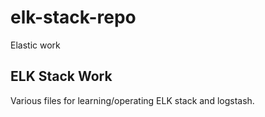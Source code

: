 # elk-stack-repo
Elastic work

## ELK Stack Work

Various files for learning/operating ELK stack and logstash.
